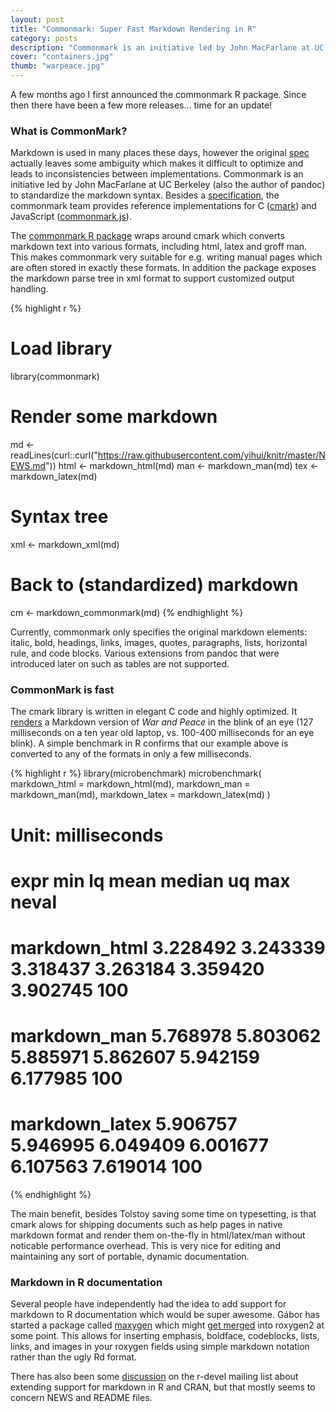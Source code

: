 ```yaml
---
layout: post
title: "Commonmark: Super Fast Markdown Rendering in R"
category: posts
description: "Commonmark is an initiative led by John MacFarlane at UC Berkeley (author of pandoc) to standardize the markdown syntax. Besides a specification, the commonmark team provides reference implementations for C and JavaScript."
cover: "containers.jpg"
thumb: "warpeace.jpg"
---
```


A few months ago I first announced the commonmark R package. Since then there have been a few more releases... time for an update!

### What is CommonMark?

Markdown is used in many places these days, however the original [spec](https://daringfireball.net/projects/markdown/syntax) actually leaves some ambiguity which makes it difficult to optimize and leads to inconsistencies between implementations. 
Commonmark is an initiative led by John MacFarlane at UC Berkeley (also the author of pandoc) to standardize the markdown syntax. 
Besides a [specification](http://commonmark.org/help/), the commonmark team provides reference implementations for C ([cmark](https://github.com/jgm/cmark)) and JavaScript ([commonmark.js](https://github.com/jgm/commonmark.js)).

The [commonmark R package](https://cran.r-project.org/web/packages/commonmark/index.html) wraps around cmark which converts markdown text into various formats, including html, latex and groff man. This makes commonmark very suitable for e.g. writing manual pages which are often stored in exactly these formats. In addition the package exposes the markdown parse tree in xml format to support customized output handling.

{% highlight r %}
# Load library
library(commonmark)

# Render some markdown
md <- readLines(curl::curl("https://raw.githubusercontent.com/yihui/knitr/master/NEWS.md"))
html <- markdown_html(md)
man <- markdown_man(md)
tex <- markdown_latex(md)

# Syntax tree
xml <- markdown_xml(md)

# Back to (standardized) markdown
cm <- markdown_commonmark(md)
{% endhighlight %}

Currently, commonmark only specifies the original markdown elements: italic, bold, headings, links, images, quotes, paragraphs, lists, horizontal rule, and code blocks. Various extensions from pandoc that were introduced later on such as tables are not supported.

### CommonMark is fast

The cmark library is written in elegant C code and highly optimized. It [renders](https://github.com/jgm/cmark#readme) a Markdown version of *War and Peace* in the blink of an eye (127 milliseconds on a ten year old laptop, vs. 100-400 milliseconds for an eye blink). A simple benchmark in R confirms that our example above is converted to any of the formats in only a few milliseconds.

{% highlight r %}
library(microbenchmark)
microbenchmark(
  markdown_html = markdown_html(md),
  markdown_man = markdown_man(md),
  markdown_latex = markdown_latex(md)
)
# Unit: milliseconds
#            expr      min       lq     mean   median       uq      max neval
#   markdown_html 3.228492 3.243339 3.318437 3.263184 3.359420 3.902745   100
#    markdown_man 5.768978 5.803062 5.885971 5.862607 5.942159 6.177985   100
#  markdown_latex 5.906757 5.946995 6.049409 6.001677 6.107563 7.619014   100
{% endhighlight %}

The main benefit, besides Tolstoy saving some time on typesetting, is that cmark alows for shipping documents such as help pages in native markdown format and render them on-the-fly in html/latex/man without noticable performance overhead. This is very nice for editing and maintaining any sort of portable, dynamic documentation.

### Markdown in R documentation

Several people have independently had the idea to add support for markdown to R documentation which would be super awesome. Gábor has started a package called [maxygen](https://github.com/gaborcsardi/maxygen) which might [get merged](https://github.com/klutometis/roxygen/pull/431) into roxygen2 at some point. This allows for inserting emphasis, boldface, codeblocks, lists, links, and images in your roxygen fields using simple markdown notation rather than the ugly Rd format.

There has also been some [discussion](https://stat.ethz.ch/pipermail/r-devel/2015-May/071219.html) on the r-devel mailing list about extending support for markdown in R and CRAN, but that mostly seems to concern NEWS and README files.



